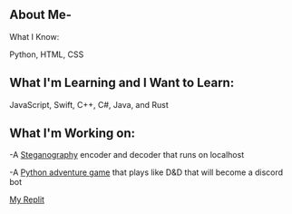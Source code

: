 ## About Me-

What I Know:

Python, HTML, CSS



## What I'm Learning and I Want to Learn:

JavaScript, Swift, C++, C#, Java, and Rust



## What I'm Working on:

-A [Steganography](https://github.com/Robertrover811/steganography) encoder and decoder that runs on localhost

-A [Python adventure game](https://github.com/Robertrover811/dnd-project) that plays like D&D that will become a discord bot


[My Replit](https://replit.com/@robertrover811/)
